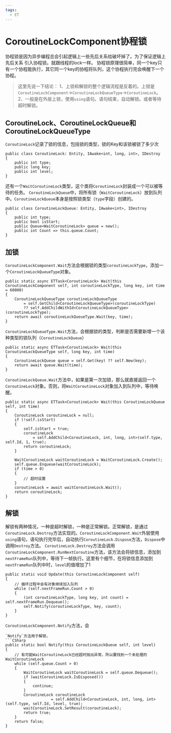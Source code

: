 ```yaml
---
tags:
  - ET
---
```

# CoroutineLockComponent协程锁
协程锁是因为异步编程总会引起逻辑上一些先后关系给破坏掉了。为了保证逻辑上先后关系 引入协程锁。就跟线程的lock一样。
协程锁原理很简单，同一个key只有一个协程能执行，其它同一个key的协程将队列，这个协程执行完会唤醒下一个协程。

>这里先说一下结论：
>1、上锁和解锁的整个逻辑流程是反着的。上锁是`CoroutineLockComponent`->`CoroutineLockQueueType`->`CoroutineLock`。
>2、一般是在外层上锁，使用`using`语句。语句结束，自动解锁。或者等待超时解锁。

## CoroutineLock、CoroutineLockQueue和CoroutineLockQueueType
`CoroutineLock`记录了锁的信息，包括锁的类型，锁的Key和该锁被锁了多少次
```CSharp
public class CoroutineLock: Entity, IAwake<int, long, int>, IDestroy
{
    public int type;
    public long key;
    public int level;
}
```
还有一个`WaitCoroutineLock`类型，这个类将`CoroutineLock`封装成一个可以被等待的任务。
`CoroutineLockQueue`中，将所有锁（`WaitCoroutineLock`）放到队列中。`CoroutineLockQueue`本身是按照锁类型（`type`字段）创建的。
```CSharp
public class CoroutineLockQueue: Entity, IAwake<int>, IDestroy
{
    public int type;
    public bool isStart;
    public Queue<WaitCoroutineLock> queue = new();
    public int Count => this.queue.Count;
}
```
## 加锁
`CoroutineLockComponent.Wait`方法会根据锁的类型`coroutineLockType`，添加一个`CoroutineLockQueueType`对象。
```CSharp
public static async ETTask<CoroutineLock> Wait(this CoroutineLockComponent self, int coroutineLockType, long key, int time = 60000)
{
    CoroutineLockQueueType coroutineLockQueueType 
        = self.GetChild<CoroutineLockQueueType>(coroutineLockType) 
        ?? self.AddChildWithId<CoroutineLockQueueType>(coroutineLockType);
    return await coroutineLockQueueType.Wait(key, time);
}
```
`CoroutineLockQueueType.Wait`方法，会根据锁的类型，判断是否需要新增一个该种类型的锁队列（`CoroutineLockQueue`）
```CSharp
public static async ETTask<CoroutineLock> Wait(this CoroutineLockQueueType self, long key, int time)
{
    CoroutineLockQueue queue = self.Get(key) ?? self.New(key);
    return await queue.Wait(time);
}
```
`CoroutineLockQueue.Wait`方法中，如果是第一次加锁，那么就直接返回一个`CoroutineLock`对象。否则，将`WaitCoroutineLock`对象加入到队列中，等待唤醒。
```CSharp
public static async ETTask<CoroutineLock> Wait(this CoroutineLockQueue self, int time)
{
    CoroutineLock coroutineLock = null;
    if (!self.isStart)
    {
        self.isStart = true;
        coroutineLock 
            = self.AddChild<CoroutineLock, int, long, int>(self.type, self.Id, 1, true);
        return coroutineLock;
    }

    WaitCoroutineLock waitCoroutineLock = WaitCoroutineLock.Create();
    self.queue.Enqueue(waitCoroutineLock);
    if (time > 0)
    {
        // 超时设置
    }
    coroutineLock = await waitCoroutineLock.Wait();
    return coroutineLock;
}
```
## 解锁
解锁有两种情况，一种是超时解锁，一种是正常解锁。正常解锁，是通过`CoroutineLock.Destroy`方法实现的。`CoroutineLockComponent.Wait`外层使用`using`语句，语句执行完毕后，自动执行`CoroutineLock.Dispose`方法，`Dispose`中调用`Destroy`方法。
`CoroutineLock.Destroy`方法会调用`CoroutineLockComponent.RunNextCoroutine`方法，该方法会将锁信息，添加到`nextFrameRun`队列中，等待下一帧执行。这里有个细节，在将锁信息添加到`nextFrameRun`队列中时，`level`的值增加了1
```CSharp
public static void Update(this CoroutineLockComponent self)
{
    // 循环过程中会有对象继续加入队列
    while (self.nextFrameRun.Count > 0)
    {
        (int coroutineLockType, long key, int count) = self.nextFrameRun.Dequeue();
        self.Notify(coroutineLockType, key, count);
    }
}
```
`CoroutineLockComponent.Notify`方法，会
```CSharp
`Notify`方法用于解锁，
```CSharp
public static bool Notify(this CoroutineLockQueue self, int level)
{
    // 有可能WaitCoroutineLock已经超时抛出异常，所以要找到一个未处理的WaitCoroutineLock
    while (self.queue.Count > 0)
    {
        WaitCoroutineLock waitCoroutineLock = self.queue.Dequeue();
        if (waitCoroutineLock.IsDisposed())
        {
            continue;
        }
        CoroutineLock coroutineLock 
                    = self.AddChild<CoroutineLock, int, long, int>(self.type, self.Id, level, true);
        waitCoroutineLock.SetResult(coroutineLock);
        return true;
    }
    return false;
}
```